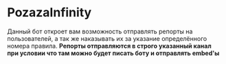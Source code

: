 # PozazaInfinity
Данный бот откроет вам возможность отправлять репорты на пользователей, а так же наказывать их за указание определённого номера правила.
**Репорты отправляются в строго указанный канал при условии что там можно будет писать боту и отправлять embed'ы**
